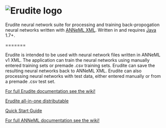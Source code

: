 ![Erudite logo](http://adam-lara.com/wp-content/uploads/2013/10/erudite-logo.png)
=======

Erudite neural network suite for processing and training back-propogation neural networks written with 
<a href="https://github.com/adam-nnl/ANNeML" target="_blank">ANNeML XML</a>. Written in and
requires <a href="http://www.oracle.com/technetwork/java/javase/downloads/index.html" target="_blank">Java</a> 1.7+.

=======

Erudite is intended to be used with neural network files written in ANNeML v1 XML. The application can train the neural networks
using manually entered training sets or premade .csv training sets. Erudite can save the resulting neural networks back to ANNeML
XML. Erudite can also processing neural networks with test data, either entered manually or from a premade .csv test set.

<a href="https://github.com/adam-nnl/Erudite/wiki" target="_BLANK">For full Erudite documentation see the wiki!</a>

<a href="http://adam-lara.com/erudite-neural-net-suite-one-package/" target="_BLANK">Erudite all-in-one distributable</a>

<a href="http://adam-lara.com/quick-start-guide-for-erudite-neural-network-suite/" target="_BLANK">Quick Start Guide</a>

<a href="https://github.com/adam-nnl/ANNeML/wiki" target="_BLANK">For full ANNeML documentation see the wiki!</a>
